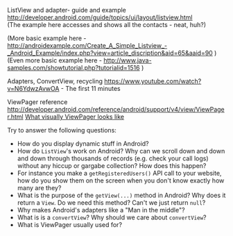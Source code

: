 ListView and adapter- guide and example  
http://developer.android.com/guide/topics/ui/layout/listview.html  
(The example here accesses and shows all the contacts - neat, huh?)

(More basic example here - http://androidexample.com/Create_A_Simple_Listview_-_Android_Example/index.php?view=article_discription&aid=65&aaid=90 )
(Even more basic example here - http://www.java-samples.com/showtutorial.php?tutorialid=1516 )

Adapters, ConvertView, recycling
https://www.youtube.com/watch?v=N6YdwzAvwOA - The first 11 minutes

ViewPager reference
http://developer.android.com/reference/android/support/v4/view/ViewPager.html
[What visually ViewPager looks like](http://developer.android.com/training/animation/screen-slide.html)

Try to answer the following questions:
- How do you display dynamic stuff in Android? 
- How do `ListView`'s work on Android? Why can we scroll down and down and down through thousands of records (e.g. check your call logs) without any hiccup or gargabe collection? How does this happen?
- For instance you make a `getRegisteredUsers()` API call to your website, how do you show them on the screen when you don't know exactly how many are they?
- What is the purpose of the `getView(...)` method in Android? Why does it return a `View`. Do we need this method? Can't we just return `null`? 
- Why makes Android's adapters like a "Man in the middle"? 
- What is is a `convertView`? Why should we care about `convertView`?
- What is ViewPager usually used for?  
